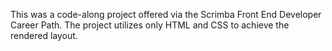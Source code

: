 This was a code-along project offered via the Scrimba Front End Developer Career Path. The project utilizes only HTML and CSS to achieve the rendered layout.
